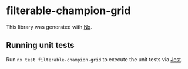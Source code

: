 # filterable-champion-grid

This library was generated with [Nx](https://nx.dev).

## Running unit tests

Run `nx test filterable-champion-grid` to execute the unit tests via [Jest](https://jestjs.io).
